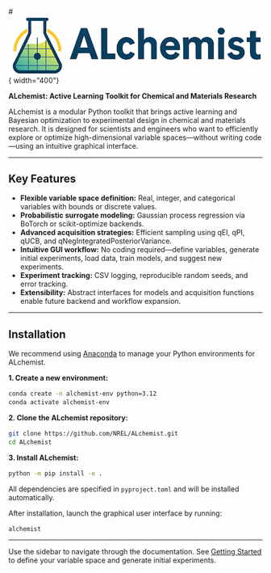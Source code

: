 #![ALchemist](assets/logo.png){ width="400"}

**ALchemist: Active Learning Toolkit for Chemical and Materials Research**

ALchemist is a modular Python toolkit that brings active learning and Bayesian optimization to experimental design in chemical and materials research. It is designed for scientists and engineers who want to efficiently explore or optimize high-dimensional variable spaces—without writing code—using an intuitive graphical interface.

---

## Key Features

- **Flexible variable space definition:** Real, integer, and categorical variables with bounds or discrete values.
- **Probabilistic surrogate modeling:** Gaussian process regression via BoTorch or scikit-optimize backends.
- **Advanced acquisition strategies:** Efficient sampling using qEI, qPI, qUCB, and qNegIntegratedPosteriorVariance.
- **Intuitive GUI workflow:** No coding required—define variables, generate initial experiments, load data, train models, and suggest new experiments.
- **Experiment tracking:** CSV logging, reproducible random seeds, and error tracking.
- **Extensibility:** Abstract interfaces for models and acquisition functions enable future backend and workflow expansion.

---

## Installation

We recommend using [Anaconda](https://www.anaconda.com/products/distribution) to manage your Python environments for ALchemist.

**1. Create a new environment:**
```bash
conda create -n alchemist-env python=3.12
conda activate alchemist-env
```

**2. Clone the ALchemist repository:**
```bash
git clone https://github.com/NREL/ALchemist.git
cd ALchemist
```

**3. Install ALchemist:**
```bash
python -m pip install -e .
```

All dependencies are specified in `pyproject.toml` and will be installed automatically.

After installation, launch the graphical user interface by running:

```bash
alchemist
```

---

Use the sidebar to navigate through the documentation. See [Getting Started](setup/variable_space.md) to define your variable space and generate initial experiments.